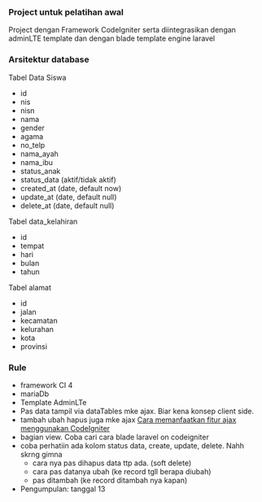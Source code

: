 ### Project untuk pelatihan awal

Project dengan Framework CodeIgniter serta diintegrasikan dengan adminLTE template dan dengan blade template engine laravel

### Arsitektur database

Tabel Data Siswa

- id
- nis
- nisn
- nama
- gender
- agama
- no_telp
- nama_ayah
- nama_ibu
- status_anak
- status_data (aktif/tidak aktif)
- created_at (date, default now)
- update_at (date, default null)
- delete_at (date, default null)

Tabel data_kelahiran

- id
- tempat
- hari
- bulan
- tahun

Tabel alamat

- id
- jalan
- kecamatan
- kelurahan
- kota
- provinsi

### Rule

- framework CI 4
- mariaDb
- Template AdminLTe
- Pas data tampil via dataTables mke ajax. Biar kena konsep client side.
- tambah ubah hapus juga mke ajax <a href="docs/konsep_ajax.md">Cara memanfaatkan fitur ajax menggunakan CodeIgniter</a>
- bagian view. Coba cari cara blade laravel on codeigniter
- coba perhatiin ada kolom status data, create, update, delete. Nahh skrng gimna
  - cara nya pas dihapus data ttp ada. (soft delete)
  - cara pas datanya ubah (ke record tgll berapa diubah)
  - pas ditambah (ke record ditambah nya kapan)
- Pengumpulan: tanggal 13
